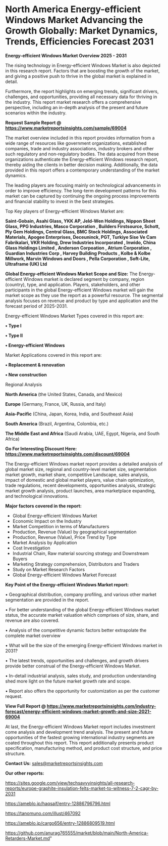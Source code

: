 # North America Energy-efficient Windows Market Advancing the Growth Globally: Market Dynamics, Trends, Efficiencies Forecast 2031

<Strong> Energy-efficient Windows Market Overview 2025 - 2031</strong>

The rising technology in Energy-efficient Windows Market is also depicted in this research report. Factors that are boosting the growth of the market, and giving a positive push to thrive in the global market is explained in detail.

Furthermore, the report highlights on emerging trends, significant drivers, challenges, and opportunities, providing all necessary data for thriving in the industry. This report market research offers a comprehensive perspective, including an in-depth analysis of the present and future scenarios within the industry.

<strong>Request Sample Report @ <a href=https://www.marketreportsinsights.com/sample/69004>https://www.marketreportsinsights.com/sample/69004</a></strong>

The market overview included in this report provides information from a wide range of resources like government organizations, established companies, trade and industry associations, industry brokers and other such regulatory and non-regulatory bodies. The data acquired from these organizations authenticate the Energy-efficient Windows research report, thereby aiding the clients in better decision making. Additionally, the data provided in this report offers a contemporary understanding of the market dynamics.

The leading players are focusing mainly on technological advancements in order to improve efficiency. The long-term development patterns for this market can be captured by continuing the ongoing process improvements and financial stability to invest in the best strategies.

Top Key players of Energy-efficient Windows Market are:

<strong>Saint-Gobain, Asahi Glass, YKK AP, Jeld-Wen Holdings, Nippon Sheet Glass, PPG Industries, Masco Corporation , Builders Firstsource, Schott, Ply Gem Holdings, Central Glass, BMC Stock Holdings, Associated Materials, Apogee Enterprises, Deceuninck, PGT, Turkiye Sise Ve Cam Fabrikalari, VKR Holding, Drew Industries Incorporated , Inwido, China Glass Holdings Limited , Anderson Corpoation , Atrium Corporation , Guardian Industries Corp , Harvey Building Products , Kolbe & Kolbe Millwork, Marvin Windows and Doors , Pella Corporation , Soft-Lite, Ultraframe (UK) Ltd </strong>

<strong><b>Global Energy-efficient Windows Market Scope and Size:</b></strong>
The Energy-efficient Windows market is declared segment by company, region (country), type, and application. Players, stakeholders, and other participants in the global Energy-efficient Windows market will gain the market scope as they use the report as a powerful resource. The segmental analysis focuses on revenue and product by type and application and the forecast period of 2025-2031.

Energy-efficient Windows Market Types covered in this report are:

<strong>• Type I

• Type II

• Energy-efficient Windows</strong>

Market Applications covered in this report are:

<strong>• Replacement & renovation

• New construction</strong> 

Regional Analysis

<strong>North America</strong> (the United States, Canada, and Mexico)

<strong>Europe</strong> (Germany, France, UK, Russia, and Italy)

<strong>Asia-Pacific</strong> (China, Japan, Korea, India, and Southeast Asia)

<strong>South America</strong> (Brazil, Argentina, Colombia, etc.)

<strong>The Middle East and Africa</strong> (Saudi Arabia, UAE, Egypt, Nigeria, and South Africa)

<strong>Go For Interesting Discount Here: <a href=https://www.marketreportsinsights.com/discount/69004>https://www.marketreportsinsights.com/discount/69004</a></strong>

The Energy-efficient Windows market report provides a detailed analysis of global market size, regional and country-level market size, segmentation market growth, market share, competitive Landscape, sales analysis, impact of domestic and global market players, value chain optimization, trade regulations, recent developments, opportunities analysis, strategic market growth analysis, product launches, area marketplace expanding, and technological innovations.

<strong><b>Major factors covered in the report:</b></strong>
<ul>
  <li>Global Energy-efficient Windows Market </li>
  <li>Economic Impact on the Industry</li>
  <li>Market Competition in terms of Manufacturers</li>
  <li>Production, Revenue (Value) by geographical segmentation</li>
  <li>Production, Revenue (Value), Price Trend by Type</li>
  <li>Market Analysis by Application</li>
  <li>Cost Investigation</li>
  <li>Industrial Chain, Raw material sourcing strategy and Downstream Buyers</li>
  <li>Marketing Strategy comprehension, Distributors and Traders</li>
  <li>Study on Market Research Factors</li>
  <li>Global Energy-efficient Windows Market Forecast</li>
</ul>

<strong><b>Key Point of the Energy-efficient Windows Market report:</b></strong>

• Geographical distribution, company profiling, and various other market segmentation are provided in the report.

• For better understanding of the global Energy-efficient Windows market status, the accurate market valuation which comprises of size, share, and revenue are also covered.

• Analysis of the competitive dynamic factors better extrapolate the complete market overview

• What will be the size of the emerging Energy-efficient Windows market in 2031?

• The latest trends, opportunities and challenges, and growth drivers provide better construal of the Energy-efficient Windows Market.

• In-detail industrial analysis, sales study, and production understanding shed more light on the future market growth rate and scope.

• Report also offers the opportunity for customization as per the customer request.

<strong><b>View Full Report @ <a href=https://www.marketreportsinsights.com/industry-forecast/energy-efficient-windows-market-growth-and-size-2021-69004>https://www.marketreportsinsights.com/industry-forecast/energy-efficient-windows-market-growth-and-size-2021-69004</a></b></strong>


At last, the Energy-efficient Windows Market report includes investment come analysis and development trend analysis. The present and future opportunities of the fastest growing international industry segments are coated throughout this report. This report additionally presents product specification, manufacturing method, and product cost structure, and price structure.

<strong>Contact Us:</strong>
sales@marketreportsinsights.com

<strong>Our other reports:</strong>

<a href=https://sites.google.com/view/techsavvyinsights/all-research-reports/europe-graphite-insulation-felts-market-to-witness-7-2-cagr-by-2031>https://sites.google.com/view/techsavvyinsights/all-research-reports/europe-graphite-insulation-felts-market-to-witness-7-2-cagr-by-2031</a>

<a href=https://ameblo.jp/haqsaif/entry-12886796796.html>https://ameblo.jp/haqsaif/entry-12886796796.html</a>

<a href=https://tanomuno.com/illust/467092>https://tanomuno.com/illust/467092</a>

<a href=https://ameblo.jp/cargo656/entry-12886809519.html>https://ameblo.jp/cargo656/entry-12886809519.html</a>

<a href=https://github.com/anurag765555/market/blob/main/North-America-Retarders-Market.md>https://github.com/anurag765555/market/blob/main/North-America-Retarders-Market.md</a>"
